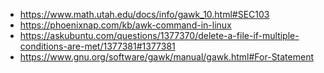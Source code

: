 - https://www.math.utah.edu/docs/info/gawk_10.html#SEC103
- https://phoenixnap.com/kb/awk-command-in-linux
- https://askubuntu.com/questions/1377370/delete-a-file-if-multiple-conditions-are-met/1377381#1377381
- https://www.gnu.org/software/gawk/manual/gawk.html#For-Statement